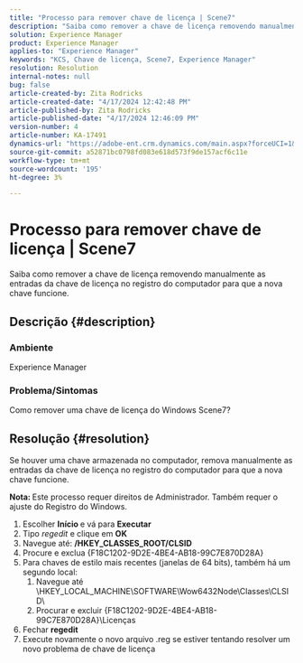 ```yaml
---
title: "Processo para remover chave de licença | Scene7"
description: "Saiba como remover a chave de licença removendo manualmente as entradas da chave de licença no registro do computador para que a nova chave funcione."
solution: Experience Manager
product: Experience Manager
applies-to: "Experience Manager"
keywords: "KCS, Chave de licença, Scene7, Experience Manager"
resolution: Resolution
internal-notes: null
bug: false
article-created-by: Zita Rodricks
article-created-date: "4/17/2024 12:42:48 PM"
article-published-by: Zita Rodricks
article-published-date: "4/17/2024 12:46:09 PM"
version-number: 4
article-number: KA-17491
dynamics-url: "https://adobe-ent.crm.dynamics.com/main.aspx?forceUCI=1&pagetype=entityrecord&etn=knowledgearticle&id=0d2bd8fc-b7fc-ee11-a1ff-6045bd0065b6"
source-git-commit: a52871bc0798fd083e618d573f9de157acf6c11e
workflow-type: tm+mt
source-wordcount: '195'
ht-degree: 3%

---
```


# Processo para remover chave de licença | Scene7


Saiba como remover a chave de licença removendo manualmente as entradas da chave de licença no registro do computador para que a nova chave funcione.

## Descrição {#description}


### <b>Ambiente</b>

Experience Manager



### <b>Problema/Sintomas</b>

Como remover uma chave de licença do Windows Scene7?


## Resolução {#resolution}


Se houver uma chave armazenada no computador, remova manualmente as entradas da chave de licença no registro do computador para que a nova chave funcione.

<b>Nota: </b>Este processo requer direitos de Administrador. Também requer o ajuste do Registro do Windows.

1. Escolher <b>Início </b>e vá para <b>Executar</b>
2. Tipo *regedit* e clique em <b>OK</b>
3. Navegue até: <b>/HKEY_CLASSES_ROOT/CLSID</b>
4. Procure e exclua {F18C1202-9D2E-4BE4-AB18-99C7E870D28A}
5. Para chaves de estilo mais recentes (janelas de 64 bits), também há um segundo local:
   1. Navegue até \HKEY_LOCAL_MACHINE\SOFTWARE\Wow6432Node\Classes\CLSID\
   2. Procurar e excluir {F18C1202-9D2E-4BE4-AB18-99C7E870D28A}\Licenças
6. Fechar <b>regedit</b>
7. Execute novamente o novo arquivo .reg se estiver tentando resolver um novo problema de chave de licença

